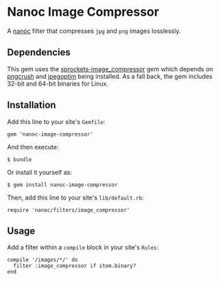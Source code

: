 # Nanoc Image Compressor

A [nanoc](http://nanoc.stoneship.org/) filter that compresses `jpg` and `png` images losslessly.

## Dependencies

This gem uses the [sprockets-image_compressor](https://github.com/botandrose/sprockets-image_compressor)
gem which depends on [pngcrush](http://pmt.sourceforge.net/pngcrush/) and
[jpegoptim](http://www.kokkonen.net/tjko/projects.html) being installed.
As a fall back, the gem includes 32-bit and 64-bit binaries for Linux.

## Installation

Add this line to your site's `Gemfile`:

    gem 'nanoc-image-compressor'

And then execute:

    $ bundle

Or install it yourself as:

    $ gem install nanoc-image-compressor

Then, add this line to your site's `lib/default.rb`:

    require 'nanoc/filters/image_compressor'

## Usage

Add a filter within a `compile` block in your site's `Rules`:

    compile '/images/*/' do
      filter :image_compressor if item.binary?
    end
